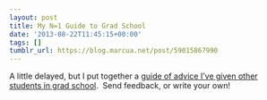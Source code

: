 ```yaml
---
layout: post
title: My N=1 Guide to Grad School
date: '2013-08-22T11:45:15+00:00'
tags: []
tumblr_url: https://blog.marcua.net/post/59015867990
---
```

A little delayed, but I put together a [guide of advice I’ve given other students in grad school](http://marcua.net/writing/gradschool-guide/). &nbsp;Send feedback, or write your own!

